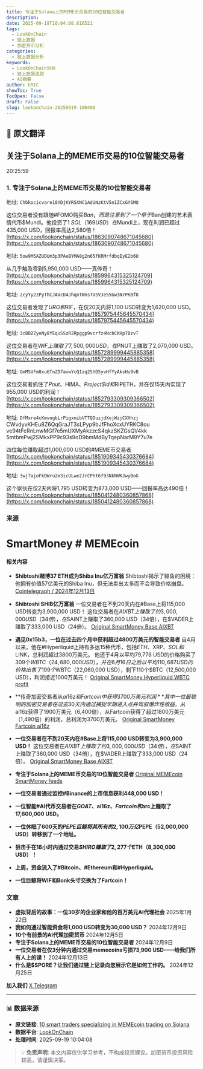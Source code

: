 ```yaml
---
title: 专注于Solana上的MEME币交易的10位智能交易者
description: 
date: 2025-09-19T10:04:08.616521
tags:
  - LookOnChain
  - 链上数据
  - 加密货币分析
categories:
  - 链上数据分析
keywords:
  - LookOnChain分析
  - 链上数据追踪
  - AI摘要
author: ERIC
showToc: True
TocOpen: False
draft: False
slug: lookonchain-20250919-100408
---
```


## 📝 原文翻译

<div class='translation-content'>

## 关注于Solana上的MEME币交易的10位智能交易者

20:25:59

### 1. 专注于Solana上的MEME币交易的10位智能交易者
地址: `Chbkocicvare18YDjKYRSXNC1AdUNzKtV5n1ZCxGYSMQ`

这位交易者没有跟随#FOMO购买$Ban，而是注意到了一个早于$Ban创建的艺术表情代币$Mundi。他投资了1 $SOL（169 USD）在$Mundi上，现在利润已超过435,000 USD，回报率高达2,580倍！
[https://x.com/lookonchain/status/1863090748671045680](https://x.com/lookonchain/status/1863090748671045680)

地址: `5ow9M5AZUDUm3p3PAeBYMA8g2n65fKRMrfdbqEyE2b6U`

从几乎触及零到5,950,000 USD——真传奇！
[https://x.com/lookonchain/status/1859964315325124709](https://x.com/lookonchain/status/1859964315325124709)

地址: `2cyYy2zPyThCJAVcD4JhqnTWnsTVSVJe55Gw3NrPKBf8`

这位交易者发现了$URO和$RIF，在仅20天内将1,100 USD转变为1,620,000 USD。
[https://x.com/lookonchain/status/1857975445645570434](https://x.com/lookonchain/status/1857975445645570434)

地址: `3cBB2ZyoNy8YEquSSzR2Rpggp9vcrfz4NcbCKHp7BzvT`

这位交易者在$WIF上赚取了7,500,000 USD，在$PNUT上赚取了2,070,000 USD。
[https://x.com/lookonchain/status/1857289999445885358](https://x.com/lookonchain/status/1857289999445885358)

地址: `GmM5UFm8xu6TnZD7avwYcQ1zq25hD5yvHfYyAksHu9vB`

这位交易者抓住了$Pnut、$HIMA、$ProjectSid和$RIPETH，并在仅15天内实现了955,000 USD的利润！
[https://x.com/lookonchain/status/1852793309309366502](https://x.com/lookonchain/status/1852793309309366502)

地址: `DfMxre4cKmvogbLrPigxmibVTTQDuzjdXojWzjCXXhzj`
CWvdyvKHEu8Z6QqGraJT3sLPyp9bJfFhoXcxUYRKC8ou
ve94tFcRnLnwMGf7e5mUXMyAkzzcS4qkzSKZGsQV4kk
5mtbmPwj2SMkxPP9c93s9oD9bmMdByTqepNarM9Y7u7e

四位每位赚取超过1,000,000 USD的#MEME币交易者
[https://x.com/lookonchain/status/1851909345430376684](https://x.com/lookonchain/status/1851909345430376684)

地址: `3wj7ajoFkDWru2m3icULwe2JrCPht6f93NkNWKJwyBoG`

这个家伙在仅2天内将1,795 USD转变为873,000 USD——回报率高达490倍！
[https://x.com/lookonchain/status/1850412480360857868](https://x.com/lookonchain/status/1850412480360857868)

### 来源
# SmartMoney # MEMEcoin

#### 相关内容
- **Shibtoshi赌博37 ETH成为Shiba Inu亿万富翁**
  Shibtoshi揭示了鲸鱼的困境：他拥有价值57亿美元的Shiba Inu，但无法卖出太多而不会导致价格崩盘。
  [Cointelegraph / 2024年12月13日](https://cointelegraph.com/)

- **Shibtoshi SHIB亿万富翁**
  一位交易者在不到20天内在#Base上将115,000 USD转变为3,900,000 USD！
  这位交易者在$AIXBT上赚取了约3,000,000 USD（34倍），在$SAINT上赚取了360,000 USD（34倍），在$VADER上赚取了333,000 USD（24倍）。
  [Original SmartMoney Base AIXBT](https://smartmoneybase.com/)

- **遇见0x15b3，一位在过去四个月中获利超过4800万美元的智能交易者**
  自4月以来，他在#Hyperliquid上持有多达15种代币，包括$ETH、$XRP、$SOL和$LINK，总利润超过3800万美元。
  他还于4月以平均79,778 USD的价格购买了309个$WBTC（24,680,000 USD），并在6月16日之后以平均110,687 USD的价格出售了199个$WBTC（22,060,000 USD），剩下110个$BTC（12,500,000 USD），利润接近1000万美元！
  [Original SmartMoney Hyperliquid WBTC profit](https://smartmoneyhyperliquid.com/)

- **传奇加密交易者从$ai16z和Fartcoin中获得3700万美元利润**
  其中一位最聪明的加密交易者在过去30天内通过捕捉早期进入点并驾驭爆炸性收益，从$ai16z获得了1900万美元（6,400倍），从Fartcoin获得了超过1800万美元（1,490倍）的利润，总利润为3700万美元。
  [Original SmartMoney Fartcoin ai16z](https://smartmoneyfartcoin.com/)

- **一位交易者在不到20天内在#Base上将115,000 USD转变为3,900,000 USD！**
  这位交易者在$AIXBT上赚取了约3,000,000 USD（34倍），在$SAINT上赚取了360,000 USD（34倍），在$VADER上赚取了333,000 USD（24倍）。
  [Original SmartMoney Base AIXBT](https://smartmoneybase.com/)

- **专注于Solana上的MEME币交易的10位智能交易者**
  [Original MEMEcoin SmartMoney feeds](https://smartmoneyfeeds.com/)

- **一位交易者通过监控#Binance的上市信息获利448,000 USD！**
- **一位智能#AI代币交易者在$GOAT、$ai16z、$Fartcoin和$arc上赚取了17,600,000 USD。**
- **一位休眠了600天的$PEPE巨鲸将其所有的2,100万亿$PEPE（52,000,000 USD）转移到了一个地址。**
- **狙击手在18小时内通过交易$SHIRO赚取了2,277个$ETH（8,300,000 USD）！**
- **上周，资金流入了#Bitcoin、#Ethereum和#Hyperliquid。**
- **一位巨鲸将WIF和Bonk头寸交换为了Fartcoin！**

### 文章
- **虚拟背后的故事：一位30岁的企业家和他的百万美元AI代理社会**
  2025年1月22日
- **我如何通过智能资金将1,000 USD转变为30,000 USD？**
  2024年12月9日
- **10个有前景的AI代理加密货币**
  2024年12月5日
- **专注于Solana上的MEME币交易的10位智能交易者**
  2024年12月9日
- **一位交易者在仅3分钟内通过交易memecoins亏损73,900 USD——给我们所有人上的课！**
  2024年12月13日
- **什么是$SPORE？让我们通过链上记录向您展示它是如何工作的。**
  2024年12月25日

**加入我们**
[X Telegram](https://t.me/)

</div>

---

### 📊 数据来源

- **原文链接**: [10 smart traders specializing in MEMEcoin trading on Solana](https://www.lookonchain.com/articles/1029)
- **数据平台**: [LookOnChain](https://www.lookonchain.com)
- **处理时间**: 2025-09-19 10:04:08

> 💡 **免责声明**: 本文内容仅供学习参考，不构成投资建议。加密货币投资风险较高，请谨慎决策。

